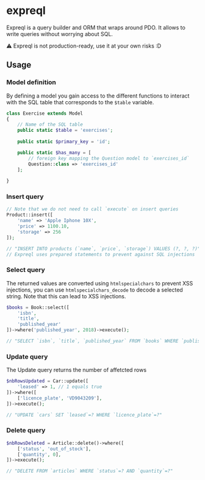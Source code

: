 # expreql

Expreql is a query builder and ORM that wraps around PDO. It allows to write queries without worrying about SQL.

:warning: Expreql is not production-ready, use it at your own risks :D

## Usage

### Model definition

By defining a model you gain access to the different functions to interact with the SQL table that corresponds to the `$table` variable.

```php
class Exercise extends Model
{
    // Name of the SQL table
    public static $table = 'exercises';
 
    public static $primary_key = 'id';

    public static $has_many = [
        // foreign key mapping the Question model to `exercises_id`
        Question::class => 'exercises_id'
    ];
    
}
```

### Insert query

```php
// Note that we do not need to call `execute` on insert queries
Product::insert([
    'name' => 'Apple Iphone 10X',
    'price' => 1100.10,
    'storage' => 256
]);

// "INSERT INTO products (`name`, `price`, `storage`) VALUES (?, ?, ?)"
// Expreql uses prepared statements to prevent against SQL injections
```

### Select query

The returned values are converted using `htmlspecialchars` to prevent XSS injections, you can use `htmlspecialchars_decode` to decode a selected string. Note that this can lead to XSS injections.

```php
$books = Book::select([
    'isbn',
    'title',
    'published_year'
])->where('published_year', 2018)->execute();

// "SELECT `isbn`, `title`, `published_year` FROM `books` WHERE `published_year` = 2018"
```

### Update query

The Update query returns the number of affetcted rows

```php
$nbRowsUpdated = Car::update([
    'leased' => 1, // 1 equals true
])->where([
    ['licence_plate', 'VD9043209'],
])->execute();

// "UPDATE `cars` SET `leased`=? WHERE `licence_plate`=?"
```

### Delete query

```php
$nbRowsDeleted = Article::delete()->where([
    ['status', 'out_of_stock'],
    ['quantity', 0],
])->execute();

// "DELETE FROM `articles` WHERE `status`=? AND `quantity`=?"
```
